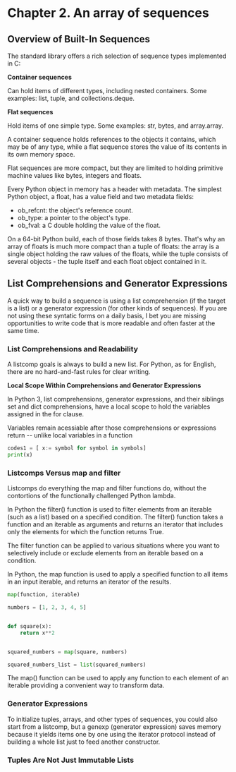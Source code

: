 # Chapter 2. An array of sequences

## Overview of Built-In Sequences

The standard library offers a rich selection of sequence types implemented in C:

**Container sequences**

Can hold items of different types, including nested containers. Some examples: list, tuple, and collections.deque.

**Flat sequences**

Hold items of one simple type. Some examples: str, bytes, and array.array.

A container sequence holds references to the objects it contains, which may be of any type, while a flat sequence stores the value of its contents in its own memory space.

Flat sequences are more compact, but they are limited to holding primitive machine values like bytes, integers and floats.

Every Python object in memory has a header with metadata. The simplest Python object, a float, has a value field and two metadata fields:

- ob_refcnt: the object's reference count.
- ob_type: a pointer to the object's type.
- ob_fval: a C double holding the value of the float.

On a 64-bit Python build, each of those fields takes 8 bytes. That's why an array of floats is much more compact than a tuple of floats: the array is a single object holding the raw values of the floats, while the tuple consists of several objects - the tuple itself and each float object contained in it.

## List Comprehensions and Generator Expressions

A quick way to build a sequence is using a list comprehension (if the target is a list) or a generator expression (for other kinds of sequences). If you are not using these syntatic forms on a daily basis, I bet you are missing opportunities to write code that is more readable and often faster at the same time.

### List Comprehensions and Readability

A listcomp goals is always to build a new list. For Python, as for English, there are no hard-and-fast rules for clear writing.

**Local Scope Within Comprehensions and Generator Expressions**

In Python 3, list comprehensions, generator expressions, and their siblings set and dict comprehensions, have a local scope to hold the variables assigned in the for clause.

Variables remain acessiable after those comprehensions or expressions return -- unlike local variables in a function

```py 
codes1 = [ x:= symbol for symbol in symbols]
print(x)
```

### Listcomps Versus map and filter

Listcomps do everything the map and filter functions do, without the contortions of the functionally challenged Python lambda.

In Python the filter() function is used to filter elements from an iterable (such as a list) based on a specified condition. The filter() function takes a function and an iterable as arguments and returns an iterator that includes only the elements for which the function returns True.

The filter function can be applied to various situations where you want to selectively include or exclude elements from an iterable based on a condition.

In Python, the map function is used to apply a specified function to all items in an input iterable, and returns an iterator of the results.

```py
map(function, iterable)
```

```py
numbers = [1, 2, 3, 4, 5]


def square(x):
    return x**2


squared_numbers = map(square, numbers)

squared_numbers_list = list(squared_numbers)
```

The map() function can be used to apply any function to each element of an iterable providing a convenient way to transform data.

### Generator Expressions

To initialize tuples, arrays, and other types of sequences, you could also start from a listcomp, but a genexp (generator expression) saves memory because it yields items one by one using the iterator protocol instead of building a whole list just to feed another constructor.

### Tuples Are Not Just Immutable Lists
